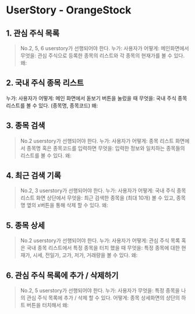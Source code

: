 # UserStory - OrangeStock

## 1. 관심 주식 목록
> No.2, 5, 6 userstory가 선행되어야 한다.
누가: 사용자가
어떻게: 메인화면에서
무엇을: 관심 주식으로 등록한 종목의 리스트와 각 종목의 현재가를 볼 수 있다.
왜:


## 2. 국내 주식 종목 리스트
누가: 사용자가
어떻게: 메인 화면에서 돋보기 버튼을 눌렀을 때
무엇을: 국내 주식 종목 리스트를 볼 수 있다. (종목명, 종목코드)
왜:


## 3. 종목 검색
> No.2 userstory가 선행되어야 한다.
누가: 사용자가
어떻게: 종목 리스트 화면에서 종목명 혹은 종목코드를 입력하면
무엇을: 입력한 정보와 일치하는 종목들의 리스트를 볼 수 있다.
왜:


## 4. 최근 검색 기록
> No.2, 3 userstory가 선행되어야 한다.
누가: 사용자가
어떻게: 국내 주식 종목 리스트 화면 상단에서
무엇을: 최근 검색한 종목을 (최대 10개) 볼 수 있고, 종목명 옆의 x버튼을 통해 삭제 할 수 있다.
왜:


## 5. 종목 상세
> No.2 userstory가 선행되어야 한다.
누가: 사용자가
어떻게: 관심 주식 목록 혹은 국내 종목 리스트에서 특정 종목을 터치 했을 때
무엇을: 특정 종목에 대한 현재가, 시세, 전일가, 고가, 저가, 거래량을 볼 수 있다.
왜:


## 6. 관심 주식 목록에 추가 / 삭제하기
> No.2, 5 userstory가 선행되어야 한다.
누가: 사용자가
무엇을: 특정 종목을 나의 관심 주식 목록에 추가 / 삭제 할 수 있다.
어떻게: 종목 상세화면의 상단의 하트 버튼을 터치해서
왜:
